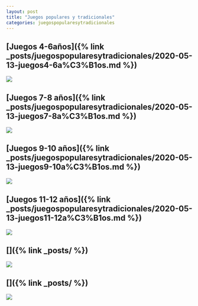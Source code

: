 ```yaml
---
layout: post
title: "Juegos populares y tradicionales"
categories: juegospopularesytradicionales
---
```


## [Juegos 4-6años]({% link _posts/juegospopularesytradicionales/2020-05-13-juegos4-6a%C3%B1os.md %})
![](../images/)

## [Juegos 7-8 años]({% link _posts/juegospopularesytradicionales/2020-05-13-juegos7-8a%C3%B1os.md %})
![](../images/)

## [Juegos 9-10 años]({% link _posts/juegospopularesytradicionales/2020-05-13-juegos9-10a%C3%B1os.md %})
![](../images/)

## [Juegos 11-12 años]({% link _posts/juegospopularesytradicionales/2020-05-13-juegos11-12a%C3%B1os.md %})
![](../images/)

## []({% link _posts/ %})
![](../images/)

## []({% link _posts/ %})
![](../images/)
